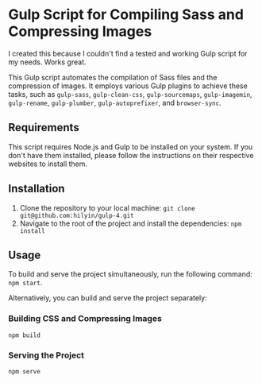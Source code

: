 # Gulp Script for Compiling Sass and Compressing Images

I created this because I couldn't find a tested and working Gulp script for my needs. Works great.

This Gulp script automates the compilation of Sass files and the compression of images. It employs various Gulp plugins to achieve these tasks, such as `gulp-sass`, `gulp-clean-css`, `gulp-sourcemaps`, `gulp-imagemin`, `gulp-rename`, `gulp-plumber`, `gulp-autoprefixer`, and `browser-sync`.

## Requirements

This script requires Node.js and Gulp to be installed on your system. If you don't have them installed, please follow the instructions on their respective websites to install them.

## Installation

1. Clone the repository to your local machine: `git clone git@github.com:hilyin/gulp-4.git`
2. Navigate to the root of the project and install the dependencies: `npm install`

## Usage

To build and serve the project simultaneously, run the following command: `npm start`. 

Alternatively, you can build and serve the project separately:

### Building CSS and Compressing Images

`npm build`

### Serving the Project

`npm serve`
